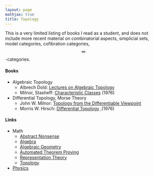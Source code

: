 ```yaml
---
layout: page
mathjax: true
title: Topology
---
```


This is a very limited listing of books I read as a student, and does not include more recent material on combinatorial aspects, simplicial sets, model categories, cofibration categories, $$\infty$$-categories.

#### Books
* Algebraic Topology
  * Albrech Dold: [Lectures on Algebraic Topology](https://www.amazon.com/Lectures-Algebraic-Topology-Classics-Mathematics/dp/3540586601)
  * Milnor, Stasheff: [Characteristic Classes](https://www.amazon.com/Characteristic-Classes-AM-76-John-Milnor/dp/0691081220/) (1976)
* Differential Topology, Morse Theory
  * John W. Milnor: [Topology from the Differentiable Viewpoint](https://www.amazon.com/Topology-Differentiable-Viewpoint-Willard-Milnor/dp/0691048339)
  * Morris W. Hirsch: [Differential Topology](https://www.amazon.com/Differential-Topology-Graduate-Texts-Mathematics/dp/0387901485) ,(1976)

#### Links
* Math
  * [Abstract Nonsense](math/abstract_nonsense.md)
  * [Algebra](math/algebra.md)
  * [Algebraic Geometry](math/algebraic_geometry.md)
  * [Automated Theorem Proving](math/automated_theorem_proving.md)
  * [Representation Theory](math/representation_theory.md)
  * [Topology](math/topology.md)
* [Physics](physics.md)


